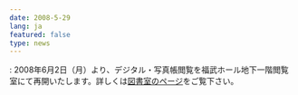 ```yaml
---
date: 2008-5-29
lang: ja
featured: false
type: news
---
```

: 
2008年6月2日（月）より、デジタル・写真帳閲覧を福武ホール地下一階閲覧
室にて再開いたします。詳しくは<a href="/tosho/tosho.html">図書室のページ</a>をご覧下さい。
